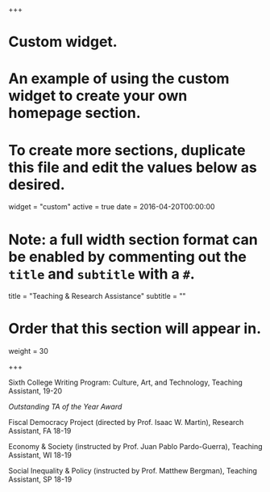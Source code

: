 +++
# Custom widget.
# An example of using the custom widget to create your own homepage section.
# To create more sections, duplicate this file and edit the values below as desired.
widget = "custom"
active = true
date = 2016-04-20T00:00:00

# Note: a full width section format can be enabled by commenting out the `title` and `subtitle` with a `#`.
title = "Teaching & Research Assistance"
subtitle = ""

# Order that this section will appear in.
weight = 30

+++


Sixth College Writing Program: Culture, Art, and Technology, Teaching Assistant, 19-20

*Outstanding TA of the Year Award*

Fiscal Democracy Project (directed by Prof. Isaac W. Martin), Research Assistant, FA 18-19

Economy & Society (instructed by Prof. Juan Pablo Pardo-Guerra), Teaching Assistant, WI 18-19

Social Inequality & Policy (instructed by Prof. Matthew Bergman), Teaching Assistant, SP 18-19
